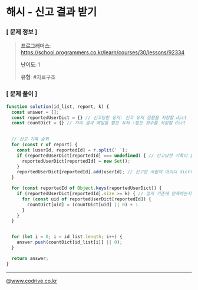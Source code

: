 # 해시 - 신고 결과 받기

### [ 문제 정보 ]
> **프로그래머스**: https://school.programmers.co.kr/learn/courses/30/lessons/92334
> 
> **난이도**: 1
>
> **유형**: #자료구조


### [ 문제 풀이 ]
```JavaScript
function solution(id_list, report, k) {
  const answer = [];
  const reportedUserDict = {} // 신고당한 유저: 신고 유저 집합을 저장할 dict
  const countDict = {} // 처리 결과 메일을 받은 유저 :받은 횟수를 저장할 dict
  

  // 신고 기록 순회
  for (const r of report) {
    const [userId, reportedId] = r.split(' ');
    if (reportedUserDict[reportedId] === undefined) { // 신고당한 기록이 없으면
      reportedUserDict[reportedId] = new Set();
    }
    reportedUserDict[reportedId].add(userId); // 신고한 사람의 아이디 dict에 추가
  }

  for (const reportedId of Object.keys(reportedUserDict)) {
    if (reportedUserDict[reportedId].size >= k) { // 정지 기준에 만족하는지 확인
      for (const uid of reportedUserDict[reportedId]) {
        countDict[uid] = (countDict[uid] || 0) + 1
      }
    }
  }


  for (let i = 0; i < id_list.length; i++) {
    answer.push(countDict[id_list[i]] || 0);
  }

  return answer;
}
```


---
@www.codrive.co.kr